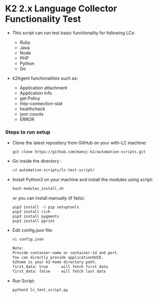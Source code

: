 # K2 2.x Language Collector Functionality Test 
- This script can run test basic functionality for following LCs:
  - Ruby
  - Java
  - Node
  - PHP
  - Python
  - Go

- k2Agent functionalities such as: 
  - Application attachment
  - Application Info
  - get Policy
  - http-connection-stat
  - healthcheck
  - json counts
  - ERROR

### Steps to run setup
- Clone the latest repository from GitHub on your with-LC machine:
  ```
  git clone https://github.com/manoj-k2/automation-scripts.git
  ```
  
- Go inside the directory :
    ```sh
    cd automation-scripts/lc-test-script/
    ```

- Install Python3 on your machine and install the modules using script:
    ```sh
    bash modules_install.sh 
    ``` 
    or you can install manually (if fails): 
    ```sh
    pip3 install -U pip setuptools 
    pip3 install rich
    pip3 install pygments
    pip3 install pprint
    ```

- Edit config.json file:
    ```sh
    vi config.json
   
    Note:
    Provide container-name or container-id and port. 
    You can directly provide applicationUUID. 
    k2home is your k2-home directory path.
    first_data: true    - will fetch first data
    first_data: false   - will fetch last data  
    ```

- Run Script:
    ```sh
    python3 lc_test_script.py
    ```
